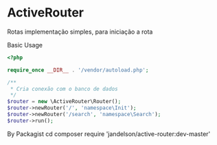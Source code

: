 # ActiveRouter
Rotas implementação simples, para iniciação a rota

Basic Usage
```php
<?php

require_once __DIR__ . '/vendor/autoload.php';

/**
 * Cria conexão com o banco de dados
 */
$router = new \ActiveRouter\Router();
$router->newRouter('/', 'namespace\Init');
$router->newRouter('/search', 'namespace\Search');
$router->run();
```
By Packagist
cd <your project>
composer require 'jandelson/active-router:dev-master'
